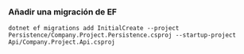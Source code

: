 <h3>Añadir una migración de EF</h3>
<code>dotnet ef migrations add InitialCreate --project Persistence/Company.Project.Persistence.csproj --startup-project Api/Company.Project.Api.csproj</code>